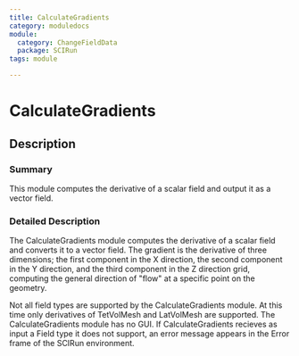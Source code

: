 ```yaml
---
title: CalculateGradients
category: moduledocs
module:
  category: ChangeFieldData
  package: SCIRun
tags: module

---
```


# CalculateGradients

## Description

### Summary

This module computes the derivative of a scalar field and output it as a vector field.

### Detailed Description

The CalculateGradients module computes the derivative of a scalar field and converts it to a vector field. The gradient is the derivative of three dimensions; the first component in the X direction, the second component in the Y direction, and the third component in the Z direction grid, computing the general direction of "flow" at a specific point on the geometry.

Not all field types are supported by the CalculateGradients module. At this time only derivatives of TetVolMesh and LatVolMesh are supported. The CalculateGradients module has no GUI. If CalculateGradients recieves as input a Field type it does not support, an error message appears in the Error frame of the SCIRun environment.
